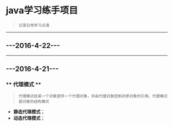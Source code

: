 # java学习练手项目
> `记录日常学习点滴`
___

## ---2016-4-22---
___

## ---2016-4-21---
### ** 代理模式 **
> `代理模式给某一个对象提供一个代理对象，并由代理对象控制对原对象的引用。代理模式是对象的结构模式`

* __静态代理模式__；
* __动态代理模式__；